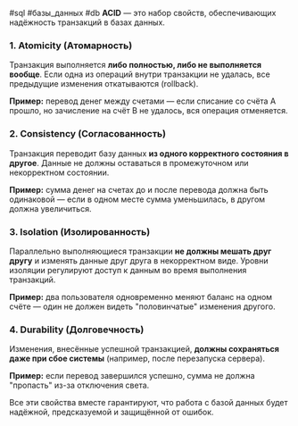 #sql #базы_данных #db
**ACID** — это набор свойств, обеспечивающих надёжность транзакций в базах данных.

### **1. Atomicity (Атомарность)**

Транзакция выполняется **либо полностью, либо не выполняется вообще**. Если одна из операций внутри транзакции не удалась, все предыдущие изменения откатываются (rollback).

**Пример:** перевод денег между счетами — если списание со счёта A прошло, но зачисление на счёт B не удалось, вся операция отменяется.

### **2. Consistency (Согласованность)**

Транзакция переводит базу данных **из одного корректного состояния в другое**. Данные не должны оставаться в промежуточном или некорректном состоянии.

**Пример:** сумма денег на счетах до и после перевода должна быть одинаковой — если в одном месте сумма уменьшилась, в другом должна увеличиться.

### **3. Isolation (Изолированность)**

Параллельно выполняющиеся транзакции **не должны мешать друг другу** и изменять данные друг друга в некорректном виде. Уровни изоляции регулируют доступ к данным во время выполнения транзакций.

**Пример:** два пользователя одновременно меняют баланс на одном счёте — один не должен видеть "половинчатые" изменения другого.

### **4. Durability (Долговечность)**

Изменения, внесённые успешной транзакцией, **должны сохраняться даже при сбое системы** (например, после перезапуска сервера).

**Пример:** если перевод завершился успешно, сумма не должна "пропасть" из-за отключения света.

Все эти свойства вместе гарантируют, что работа с базой данных будет надёжной, предсказуемой и защищённой от ошибок.